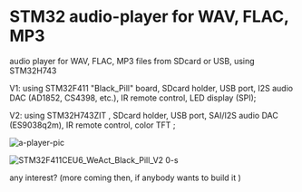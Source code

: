 # STM32 audio-player for WAV, FLAC, MP3
audio player for WAV, FLAC, MP3 files from SDcard or USB, using STM32H743 

V1: using STM32F411 "Black_Pill" board, SDcard holder, USB port, I2S audio DAC (AD1852, CS4398, etc.), IR remote control, LED display (SPI);

V2: using STM32H743ZIT , SDcard holder, USB port, SAI/I2S audio DAC (ES9038q2m), IR remote control, color TFT ;

![a-player-pic](https://github.com/user-attachments/assets/6a3a5b0a-1b59-4245-9e8c-ee8df5f5d018)

![STM32F411CEU6_WeAct_Black_Pill_V2 0-s](https://user-images.githubusercontent.com/33846225/117869646-5626f200-b29b-11eb-9888-917758717c31.jpg)


any interest? (more coming then, if anybody wants to build it )
